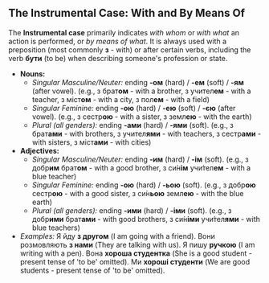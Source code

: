 ## The Instrumental Case: With and By Means Of

The **Instrumental case** primarily indicates *with whom* or *with what* an action is performed, or *by means of what*. It is always used with a preposition (most commonly **з** - with) or after certain verbs, including the verb **бути** (to be) when describing someone's profession or state.

* **Nouns:**
    * *Singular Masculine/Neuter:* ending **-ом** (hard) / **-ем** (soft) / **-ям** (after vowel). (e.g., з брат**ом** - with a brother, з учител**ем** - with a teacher, з міст**ом** - with a city, з пол**ем** - with a field)
    * *Singular Feminine:* ending **-ою** (hard) / **-ею** (soft) / **-єю** (after vowel). (e.g., з сестр**ою** - with a sister, з земл**ею** - with the earth)
    * *Plural (all genders):* ending **-ами** (hard) / **-ями** (soft). (e.g., з брат**ами** - with brothers, з учител**ями** - with teachers, з сестр**ами** - with sisters, з міст**ами** - with cities)
* **Adjectives:**
    * *Singular Masculine/Neuter:* ending **-им** (hard) / **-ім** (soft). (e.g., з добр**им** брат**ом** - with a good brother, з си́н**ім** учи́тел**ем** - with a blue teacher)
    * *Singular Feminine:* ending **-ою** (hard) / **-ьою** (soft). (e.g., з добр**ою** сестр**ою** - with a good sister, з си́н**ьою** земл**ею** - with the blue earth)
    * *Plural (all genders):* ending **-ими** (hard) / **-іми** (soft). (e.g., з добр**ими** брат**ами** - with good brothers, з си́н**іми** учи́тел**ями** - with blue teachers)
* *Examples:* Я йду **з другом** (I am going with a friend). Вони розмовляють **з нами** (They are talking with us). Я пишу **ручкою** (I am writing with a pen). Вона **хороша студентка** (She is a good student - present tense of 'to be' omitted). Ми **хороші студенти** (We are good students - present tense of 'to be' omitted).